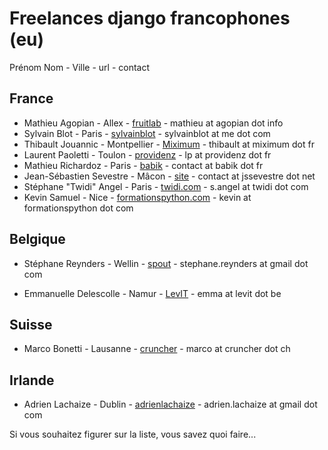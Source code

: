 Freelances django francophones (eu)
===================================


Prénom Nom - Ville - url - contact

France
------

* Mathieu Agopian - Allex - [fruitlab](http://fruitlab.fr) - mathieu at agopian dot info
* Sylvain Blot - Paris - [sylvainblot](http://sylvainblot.com) - sylvainblot at me dot com
* Thibault Jouannic - Montpellier - [Miximum](http://www.miximum.fr) - thibault at miximum dot fr
* Laurent Paoletti - Toulon - [providenz](http://providenz.fr) - lp at providenz dot fr
* Mathieu Richardoz - Paris - [babik](http://www.babik.fr) - contact at babik dot fr
* Jean-Sébastien Sevestre - Mâcon - [site](http://www.jssevestre.net) - contact at jssevestre dot net
* Stéphane "Twidi" Angel - Paris - [twidi.com](http://twidi.com) - s.angel at twidi dot com 
* Kevin Samuel - Nice - [formationspython.com](https://formationspython.com) - kevin at formationspython dot com

Belgique
--------
* Stéphane Reynders - Wellin - [spout](http://spout.be) - stephane.reynders at gmail dot com

* Emmanuelle Delescolle - Namur - [LevIT](http://www.levit.be) - emma at levit dot be

Suisse
-------
* Marco Bonetti - Lausanne - [cruncher](https://cruncher.ch/fr/) - marco at cruncher dot ch

Irlande
-------
* Adrien Lachaize - Dublin - [adrienlachaize](http://adrienlachaize.com) - adrien.lachaize at gmail dot com



Si vous souhaitez figurer sur la liste, vous savez quoi faire...

